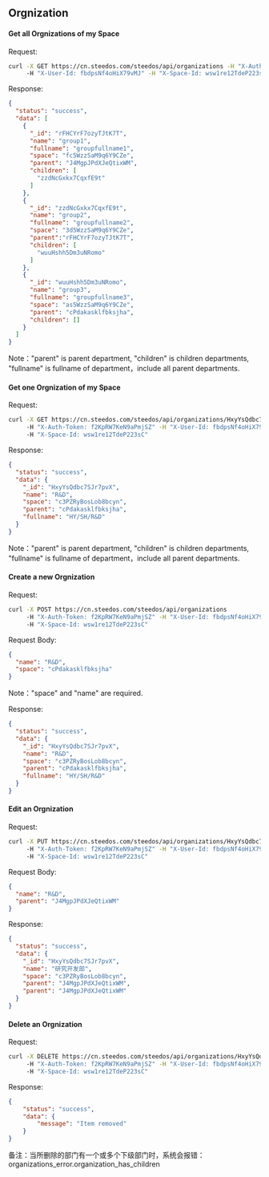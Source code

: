 ## Orgnization

#### Get all Orgnizations of my Space

Request:
```bash
curl -X GET https://cn.steedos.com/steedos/api/organizations -H "X-Auth-Token: f2KpRW7KeN9aPmjSZ" 
     -H "X-User-Id: fbdpsNf4oHiX79vMJ" -H "X-Space-Id: wsw1re12TdeP223sC"
```

Response:
```json
{
  "status": "success",
  "data": [
    {
      "_id": "rFHCYrF7ozyTJtK7T",
      "name": "group1",
      "fullname": "groupfullname1",
      "space": "fc5WzzSaM9q6Y9CZe",
      "parent": "J4MgpJPdXJeQtixWM",
      "children": [
        "zzdNcGxkx7CqxfE9t"
      ]
    },
    {
      "_id": "zzdNcGxkx7CqxfE9t",
      "name": "group2",
      "fullname": "groupfullname2",
      "space": "3d5WzzSaM9q6Y9CZe",
      "parent":"rFHCYrF7ozyTJtK7T",
      "children": [
        "wuuHshh5Dm3uNRomo"
      ]
    },
    {
      "_id": "wuuHshh5Dm3uNRomo",
      "name": "group3",
      "fullname": "groupfullname3",
      "space": "as5WzzSaM9q6Y9CZe",
      "parent": "cPdakasklfbksjha",
      "children": []
    }
  ]
}
```

Note："parent" is parent department, "children" is children departments, "fullname" is fullname of department，include all parent departments.

#### Get one Orgnization of my Space

Request:
```bash
curl -X GET https://cn.steedos.com/steedos/api/organizations/HxyYsQdbc7SJr7pvX 
     -H "X-Auth-Token: f2KpRW7KeN9aPmjSZ" -H "X-User-Id: fbdpsNf4oHiX79vMJ" 
     -H "X-Space-Id: wsw1re12TdeP223sC"
```

Response:
```json
{
  "status": "success",
  "data": {
    "_id": "HxyYsQdbc7SJr7pvX",
    "name": "R&D",
    "space": "c3PZRyBosLob8bcyn",
    "parent": "cPdakasklfbksjha",
    "fullname": "HY/SH/R&D"
  }
}
```

Note："parent" is parent department, "children" is children departments, "fullname" is fullname of department，include all parent departments.

#### Create a new Orgnization
Request:
```bash
curl -X POST https://cn.steedos.com/steedos/api/organizations
     -H "X-Auth-Token: f2KpRW7KeN9aPmjSZ" -H "X-User-Id: fbdpsNf4oHiX79vMJ" 
     -H "X-Space-Id: wsw1re12TdeP223sC"
```

Request Body:
```json
{
  "name": "R&D",
  "space": "cPdakasklfbksjha"
}
```

Note："space" and "name" are required.

Response:
```json
{
  "status": "success",
  "data": {
    "_id": "HxyYsQdbc7SJr7pvX",
    "name": "R&D",
    "space": "c3PZRyBosLob8bcyn",
    "parent": "cPdakasklfbksjha",
    "fullname": "HY/SH/R&D"
  }
}
```

#### Edit an Orgnization
Request:
```bash
curl -X PUT https://cn.steedos.com/steedos/api/organizations/HxyYsQdbc7SJr7pvX 
     -H "X-Auth-Token: f2KpRW7KeN9aPmjSZ" -H "X-User-Id: fbdpsNf4oHiX79vMJ" 
     -H "X-Space-Id: wsw1re12TdeP223sC"
```

Request Body:
```json
{
  "name": "R&D",
  "parent": "J4MgpJPdXJeQtixWM"
}
```

Response:
```json
{
  "status": "success",
  "data": {
    "_id": "HxyYsQdbc7SJr7pvX",
    "name": "研究开发部",
    "space": "c3PZRyBosLob8bcyn",
    "parent": "J4MgpJPdXJeQtixWM",
    "parent": "J4MgpJPdXJeQtixWM"
  }
}
```

####  Delete an Orgnization
Request:
```bash
curl -X DELETE https://cn.steedos.com/steedos/api/organizations/HxyYsQdbc7SJr7pvX 
     -H "X-Auth-Token: f2KpRW7KeN9aPmjSZ" -H "X-User-Id: fbdpsNf4oHiX79vMJ" 
     -H "X-Space-Id: wsw1re12TdeP223sC"
```

Response:
```json
{
    "status": "success",
    "data": {
        "message": "Item removed"
    }
}
```
备注：当所删除的部门有一个或多个下级部门时，系统会报错：organizations_error.organization_has_children


